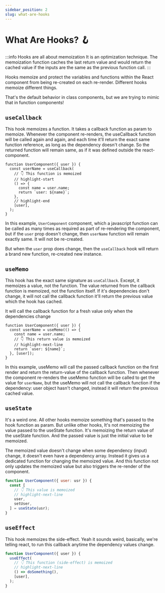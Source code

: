 ```yaml
---
sidebar_position: 2
slug: what-are-hooks
---
```


# What Are Hooks? 🪝

:::info Hooks are all about memoization
It is an optimization technique.
The memoization function caches the last return value and would return the cached value if the inputs are the same as the previous function call.
:::

Hooks memoize and protect the variables and functions within the React component from being re-created on each re-render. Different hooks memoize different things.

That's the default behavior in class components, but we are trying to mimic that in function components!

## `useCallback`

This hook memoizes a function. It takes a callback function as param to memoize. Whenever the component re-renders, the useCallback function will be called again and again, and each time it'll return the exact same function reference, as long as the dependency doesn't change. So the returned function will remain same, as if it was defined outside the react-component.

```tsx
function UserComponent({ user }) {
  const userName = useCallback(
    // 👇 This function is memoized
    // highlight-start
    () => {
      const name = user.name;
      return `user: ${name}`;
    },
    // highlight-end
    [user],
  );
}
```

In this example, `UserComponent` component, which a javascript function can be called as many times as required as part of re-rendering the component, but if the `user` prop doesn't change, then `userName` function will remain exactly same. It will not be re-created.

But when the `user` prop does change, then the `useCallback` hook will return a brand new function, re-created new instance.

## `useMemo`

This hook has the exact same signature as `useCallback`. Except, it memoizes a value, not the function. The value returned from the callback function is memoized, not the function itself. If it's dependencies don't change, it will not call the callback function it'll return the previous value which the hook has cached.

It will call the callback function for a fresh value only when the dependencies change

```tsx
function UserComponent({ user }) {
  const userName = useMemo(() => {
    const name = user.name;
    // 👇 This return value is memoized
    // highlight-next-line
    return `user: ${name}`;
  }, [user]);
}
```

In this example, useMemo will call the passed callback function on the first render and return the return-value of the callback function. Then whenever the component re-renders the useMemo function will be called to get the value for `userName`, but the useMemo will not call the callback function if the dependency: user object hasn't changed, instead it will return the previous cached value.

## `useState`

It's a weird one. All other hooks memoize something that's passed to the hook function as param. But unlike other hooks, It's not memoizing the value passed to the useState function. It's memoizing the return value of the useState function. And the passed value is just the initial value to be memoized.

The memoized value doesn't change when some dependency (input) change, it doesn't even have a dependency array. Instead it gives us a dedicated function for changing the memoized value. And this function not only updates the memoized value but also triggers the re-render of the component.

```jsx
function UserComponent({ user: usr }) {
  const [
    // 👇 This value is memoized
    // highlight-next-line
    user,
    setUser,
  ] = useState(usr);
}
```

## `useEffect`

This hook memoizes the side-effect. Yeah it sounds weird, basically, we're telling react, to run this callback anytime the dependency values change.

```jsx
function UserComponent({ user }) {
  useEffect(
    // 👇 This function (side-effect) is memoized
    // highlight-next-line
    () => doSomething(),
    [user],
  );
}
```
